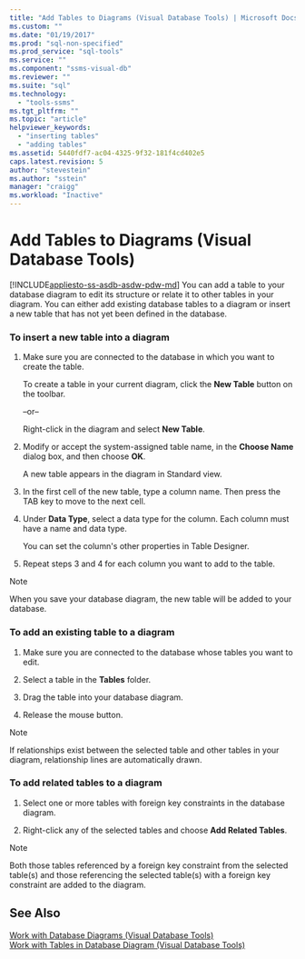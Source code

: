 ```yaml
---
title: "Add Tables to Diagrams (Visual Database Tools) | Microsoft Docs"
ms.custom: ""
ms.date: "01/19/2017"
ms.prod: "sql-non-specified"
ms.prod_service: "sql-tools"
ms.service: ""
ms.component: "ssms-visual-db"
ms.reviewer: ""
ms.suite: "sql"
ms.technology: 
  - "tools-ssms"
ms.tgt_pltfrm: ""
ms.topic: "article"
helpviewer_keywords: 
  - "inserting tables"
  - "adding tables"
ms.assetid: 5440fdf7-ac04-4325-9f32-181f4cd402e5
caps.latest.revision: 5
author: "stevestein"
ms.author: "sstein"
manager: "craigg"
ms.workload: "Inactive"
---
```

# Add Tables to Diagrams (Visual Database Tools)
[!INCLUDE[appliesto-ss-asdb-asdw-pdw-md](../../includes/appliesto-ss-asdb-asdw-pdw-md.md)]
You can add a table to your database diagram to edit its structure or relate it to other tables in your diagram. You can either add existing database tables to a diagram or insert a new table that has not yet been defined in the database.  
  
### To insert a new table into a diagram  
  
1.  Make sure you are connected to the database in which you want to create the table.  
  
    To create a table in your current diagram, click the **New Table** button on the toolbar.  
  
    –or–  
  
    Right-click in the diagram and select **New Table**.  
  
2.  Modify or accept the system-assigned table name, in the **Choose Name** dialog box, and then choose **OK**.  
  
    A new table appears in the diagram in Standard view.  
  
3.  In the first cell of the new table, type a column name. Then press the TAB key to move to the next cell.  
  
4.  Under **Data Type**, select a data type for the column. Each column must have a name and data type.  
  
    You can set the column's other properties in Table Designer.  
  
5.  Repeat steps 3 and 4 for each column you want to add to the table.  
  
> [!NOTE]  
> When you save your database diagram, the new table will be added to your database.  
  
### To add an existing table to a diagram  
  
1.  Make sure you are connected to the database whose tables you want to edit.  
  
2.  Select a table in the **Tables** folder.  
  
3.  Drag the table into your database diagram.  
  
4.  Release the mouse button.  
  
> [!NOTE]  
> If relationships exist between the selected table and other tables in your diagram, relationship lines are automatically drawn.  
  
### To add related tables to a diagram  
  
1.  Select one or more tables with foreign key constraints in the database diagram.  
  
2.  Right-click any of the selected tables and choose **Add Related Tables**.  
  
> [!NOTE]  
> Both those tables referenced by a foreign key constraint from the selected table(s) and those referencing the selected table(s) with a foreign key constraint are added to the diagram.  
  
## See Also  
[Work with Database Diagrams (Visual Database Tools)](../../ssms/visual-db-tools/work-with-database-diagrams-visual-database-tools.md)  
[Work with Tables in Database Diagram (Visual Database Tools)](../../ssms/visual-db-tools/work-with-tables-in-database-diagram-visual-database-tools.md)  
  
